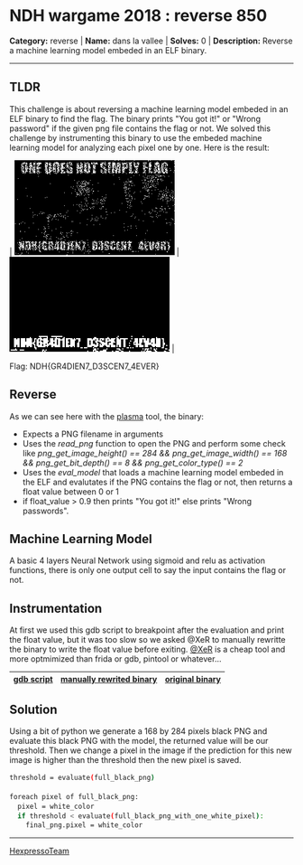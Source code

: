 # NDH wargame 2018 : reverse 850

**Category:** reverse |
**Name:** dans la vallee |
**Solves:** 0 |
**Description:** Reverse a machine learning model embeded in an ELF binary.

___
## TLDR
This challenge is about reversing a machine learning model embeded in an ELF binary to find the flag. The binary prints "You got it!" or "Wrong password" if the given png file contains the flag or not. We solved this challenge by instrumenting this binary to use the embeded machine learning model for analyzing each pixel one by one. Here is the result:

| ![flag](flag.png) | ![quick_flag](quick_flag.png) |

Flag: NDH{GR4DIEN7_D3SCEN7_4EVER}


## Reverse

As we can see here with the [plasma](https://github.com/plasma-disassembler/plasma) tool, the binary:
- Expects a PNG filename in arguments
- Uses the *read_png* function to open the PNG and perform some check like *png_get_image_height() == 284 && png_get_image_width() == 168 && png_get_bit_depth() == 8 && png_get_color_type() == 2*
- Uses the *eval_model* that loads a machine learning model embeded in the ELF and evalutates if the PNG contains the flag or not, then returns  a float value between 0 or 1
- if float_value > 0.9 then prints "You got it!" else prints "Wrong passwords".

## Machine Learning Model

A basic 4 layers Neural Network using sigmoid and relu as activation functions, there is only one output cell to say the input contains the flag or not.

## Instrumentation

At first we used this gdb script to breakpoint after the evaluation and print the float value, but it was too slow so we asked @XeR to manually rewritte the binary to write the float value before exiting. [@XeR](https://github.com/XeR) is a cheap tool and more optmimized than frida or gdb, pintool or whatever...

| [gdb script](gdb.gdbinit) | [manually rewrited binary](fast) | [original binary](adam_not_eve) |
| --- | --- | --- |

## Solution

Using a bit of python we generate a 168 by 284 pixels black PNG and evaluate this black PNG with the model, the returned value will be our threshold. Then we change a pixel in the image if the prediction for this new image is higher than the threshold then the new pixel is saved.

```sh
threshold = evaluate(full_black_png)

foreach pixel of full_black_png:
  pixel = white_color
  if threshold < evaluate(full_black_png_with_one_white_pixel):
    final_png.pixel = white_color
```

----
[HexpressoTeam](https://twitter.com/HexpressoCTF)
